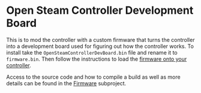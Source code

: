 # Open Steam Controller Development  Board

This is to mod the controller with a custom firmware that turns the controller into
a development board used for figuring out how the controller works. To install take
the `OpenSteamControllerDevBoard.bin` file and rename it to `firmware.bin`. Then
follow the instructions to load the [firmware onto your controller](/LoadingFirmware.md).

Access to the source code and how to compile a build as well as more details can be
found in the [Firmware](/Firmware) subproject.

